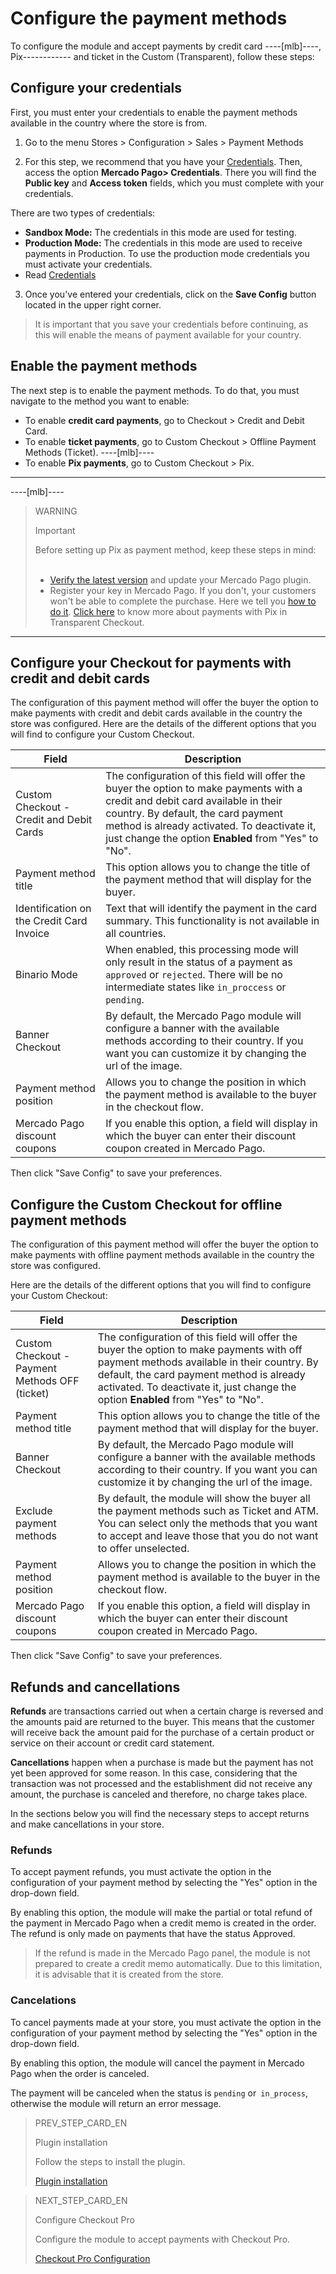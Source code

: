 # Configure the payment methods 

To configure the module and accept payments by credit card ----[mlb]----, Pix------------ and ticket in the Custom (Transparent), follow these steps:

## Configure your credentials

First, you must enter your credentials to enable the payment methods available in the country where the store is from.

1. Go to the menu Stores > Configuration > Sales > Payment Methods

2. For this step, we recommend that you have your [Credentials]([FAKER][CREDENTIALS][URL]). Then, access the option **Mercado Pago> Credentials**. There you will find the **Public key** and **Access token** fields, which you must complete with your credentials.

There are two types of credentials:

- **Sandbox Mode:** The credentials in this mode are used for testing.
- **Production Mode:** The credentials in this mode are used to receive payments in Production. To use the production mode credentials you must activate your credentials.
- Read [Credentials](https://www.mercadopago[FAKER][URL][DOMAIN]/developers/en/guides/resources/credentials)

3. Once you've entered your credentials, click on the **Save Config** button located in the upper right corner. 

> It is important that you save your credentials before continuing, as this will enable the means of payment available for your country.

## Enable the payment methods

The next step is to enable the payment methods. To do that, you must navigate to the method you want to enable:

- To enable **credit card payments**, go to Checkout > Credit and Debit Card.
- To enable **ticket payments**, go to Custom Checkout > Offline Payment Methods (Ticket).
----[mlb]----
- To enable **Pix payments**, go to Custom Checkout > Pix.
------------

----[mlb]----
> WARNING
>
> Important
>
> Before setting up Pix as payment method, keep these steps in mind:<br><br>
> - [Verify the latest version](https://marketplace.magento.com/mercadopago-core.html#product.info.details.release_notes) and update your Mercado Pago plugin.<br>
> - Register your key in Mercado Pago. If you don't, your customers won't be able to complete the purchase. Here we tell you [how to do it](https://www.mercadopago.com.br/stop/pix?url=https%3A%2F%2Fwww.mercadopago.com.br%2Fadmin-pix-keys%2Fmy-keys&authentication_mode=required).
> [Click here](https://www.mercadopago[FAKER][URL][DOMÍNIO]/developers/en/guides/online-payments/checkout-api/receiving-payment-by-pix) to know more about payments with Pix in Transparent Checkout. 
------------

## Configure your Checkout for payments with credit and debit cards

The configuration of this payment method will offer the buyer the option to make payments with credit and debit cards available in the country the store was configured.
Here are the details of the different options that you will find to configure your Custom Checkout.

| Field | Description |
|---|---|
| Custom Checkout - Credit and Debit Cards | The configuration of this field will offer the buyer the option to make payments with a credit and debit card available in their country. By default, the card payment method is already activated. To deactivate it, just change the option **Enabled** from "Yes" to "No".  |
| Payment method title  | This option allows you to change the title of the payment method that will display for the buyer.  |
| Identification on the Credit Card Invoice | Text that will identify the payment in the card summary. This functionality is not available in all countries.  |
| Binario Mode  | When enabled, this processing mode will only result in the status of a payment as `approved` or `rejected`. There will be no intermediate states like `in_proccess` or `pending`.  |
| Banner Checkout | By default, the Mercado Pago module will configure a banner with the available methods according to their country. If you want you can customize it by changing the url of the image. |
| Payment method position | Allows you to change the position in which the payment method is available to the buyer in the checkout flow.  |
| Mercado Pago discount coupons | If you enable this option, a field will display in which the buyer can enter their discount coupon created in Mercado Pago. |

Then click "Save Config" to save your preferences.


## Configure the Custom Checkout for offline payment methods

The configuration of this payment method will offer the buyer the option to make payments with offline payment methods available in the country the store was configured.

Here are the details of the different options that you will find to configure your Custom Checkout:

| Field | Description |
|---|---|
| Custom Checkout - Payment Methods OFF (ticket) | The configuration of this field will offer the buyer the option to make payments with off payment methods available in their country. By default, the card payment method is already activated. To deactivate it, just change the option **Enabled** from "Yes" to "No".  |
| Payment method title  | This option allows you to change the title of the payment method that will display for the buyer.  |
| Banner Checkout | By default, the Mercado Pago module will configure a banner with the available methods according to their country. If you want you can customize it by changing the url of the image. |
| Exclude payment methods | By default, the module will show the buyer all the payment methods such as Ticket and ATM. You can select only the methods that you want to accept and leave those that you do not want to offer unselected. |
| Payment method position | Allows you to change the position in which the payment method is available to the buyer in the checkout flow.  |
| Mercado Pago discount coupons | If you enable this option, a field will display in which the buyer can enter their discount coupon created in Mercado Pago. |

Then click "Save Config" to save your preferences.

## Refunds and cancellations

**Refunds** are transactions carried out when a certain charge is reversed and the amounts paid are returned to the buyer. This means that the customer will receive back the amount paid for the purchase of a certain product or service on their account or credit card statement.

**Cancellations** happen when a purchase is made but the payment has not yet been approved for some reason. In this case, considering that the transaction was not processed and the establishment did not receive any amount, the purchase is canceled and therefore, no charge takes place.

In the sections below you will find the necessary steps to accept returns and make cancellations in your store.

### Refunds

To accept payment refunds, you must activate the option in the configuration of your payment method by selecting the "Yes" option in the drop-down field.

By enabling this option, the module will make the partial or total refund of the payment in Mercado Pago when a credit memo is created in the order. The refund is only made on payments that have the status Approved.

> If the refund is made in the Mercado Pago panel, the module is not prepared to create a credit memo automatically. Due to this limitation, it is advisable that it is created from the store.

### Cancelations

To cancel payments made at your store, you must activate the option in the configuration of your payment method by selecting the "Yes" option in the drop-down field.

By enabling this option, the module will cancel the payment in Mercado Pago when the order is canceled.

The payment will be canceled when the status is `pending` or` in_process`, otherwise the module will return an error message.


> PREV_STEP_CARD_EN
>
> Plugin installation
>
> Follow the steps to install the plugin.
> 
> [Plugin installation](https://www.mercadopago[FAKER][URL][DOMAIN]/developers/en/guides/plugins/magento-two/instalation)

> NEXT_STEP_CARD_EN
>
> Configure Checkout Pro
>
> Configure the module to accept payments with Checkout Pro.
>
> [Checkout Pro Configuration](https://www.mercadopago[FAKER][URL][DOMAIN]/developers/en/guides/plugins/magento-two/checkout-pro-configuration)